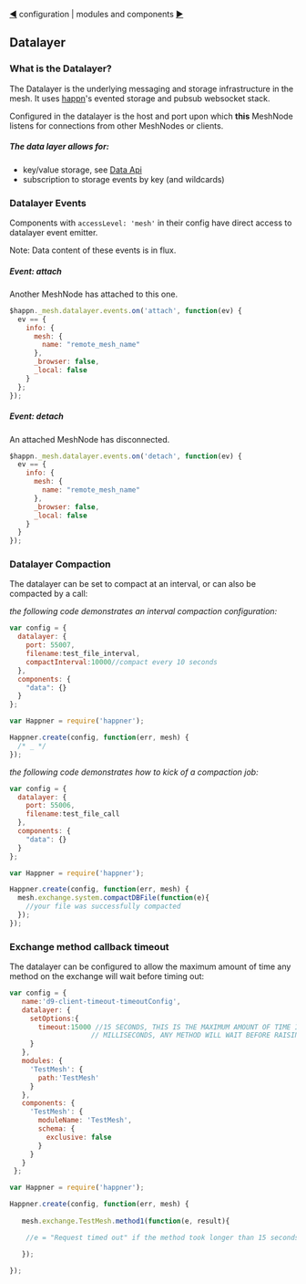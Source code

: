 [&#9664;](configuration.md) configuration | modules and components [&#9654;](modules.md)

## Datalayer

### What is the Datalayer?

The Datalayer is the underlying messaging and storage infrastructure in the mesh. It uses [happn](https://github.com/happner/happn)'s evented storage and pubsub websocket stack.

Configured in the datalayer is the host and port upon which __this__ MeshNode listens for connections from other MeshNodes or clients.

##### The data layer allows for:

* key/value storage, see [Data Api](data.md)
* subscription to storage events by key (and wildcards)


### Datalayer Events

Components with `accessLevel: 'mesh'` in their config have direct access to datalayer event emitter.

Note: Data content of these events is in flux. 

##### Event: attach

Another MeshNode has attached to this one.

```javascript
$happn._mesh.datalayer.events.on('attach', function(ev) {
  ev == {
    info: {
      mesh: {
        name: "remote_mesh_name"
      },
      _browser: false,
      _local: false
    }
  };
});
```

##### Event: detach

An attached MeshNode has disconnected.

```javascript
$happn._mesh.datalayer.events.on('detach', function(ev) {
  ev == {
    info: {
      mesh: {
        name: "remote_mesh_name"
      },
      _browser: false,
      _local: false
    }
  }
});

```

### Datalayer Compaction

The datalayer can be set to compact at an interval, or can also be compacted by a call:

*the following code demonstrates an interval compaction configuration:*
```javascript
var config = {
  datalayer: {
    port: 55007,
    filename:test_file_interval,
    compactInterval:10000//compact every 10 seconds
  },
  components: {
    "data": {}
  }
};

var Happner = require('happner');

Happner.create(config, function(err, mesh) {
  /* _ */
});
```

*the following code demonstrates how to kick of a compaction job:*

```javascript
var config = {
  datalayer: {
    port: 55006,
    filename:test_file_call
  },
  components: {
    "data": {}
  }
};

var Happner = require('happner');

Happner.create(config, function(err, mesh) {
  mesh.exchange.system.compactDBFile(function(e){
    //your file was successfully compacted
  });
});


```

### Exchange method callback timeout

The datalayer can be configured to allow the maximum amount of time any method on the exchange will wait before timing out:
```javascript
var config = {
   name:'d9-client-timeout-timeoutConfig',
   datalayer: {
     setOptions:{
       timeout:15000 //15 SECONDS, THIS IS THE MAXIMUM AMOUNT OF TIME IN 
                    // MILLISECONDS, ANY METHOD WILL WAIT BEFORE RAISING A TIMEOUT ERROR
     }
   },
   modules: {
     'TestMesh': {
       path:'TestMesh'
     }
   },
   components: {
     'TestMesh': {
       moduleName: 'TestMesh',
       schema: {
         exclusive: false
       }
     }
   }
 };

var Happner = require('happner');

Happner.create(config, function(err, mesh) {
  
   mesh.exchange.TestMesh.method1(function(e, result){

    //e = "Request timed out" if the method took longer than 15 seconds to process

   });
  
});


```

